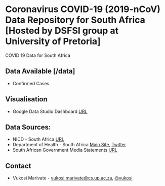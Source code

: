# Coronavirus COVID-19 (2019-nCoV) Data Repository for South Africa [Hosted by DSFSI group at University of Pretoria]

COVID 19 Data for South Africa

## Data Available [/data]
* Confirmed Cases

## Visualisation
* Google Data Studio Dashboard [URL](https://datastudio.google.com/reporting/1b60bdc7-bec7-44c9-ba29-be0e043d8534)

## Data Sources:
* NICD - South Africa [URL](http://www.nicd.ac.za/media/alerts/)
* Department of Health - South Africa [Main Site](http://www.health.gov.za/), [Twitter](https://twitter.com/HealthZA/)
* South African Government Media Statements [URL](https://www.gov.za/media-statements)

## Contact
* Vukosi Marivate - vukosi.marivate@cs.up.ac.za, [@vukosi](https://twitter.com/vukosi)
